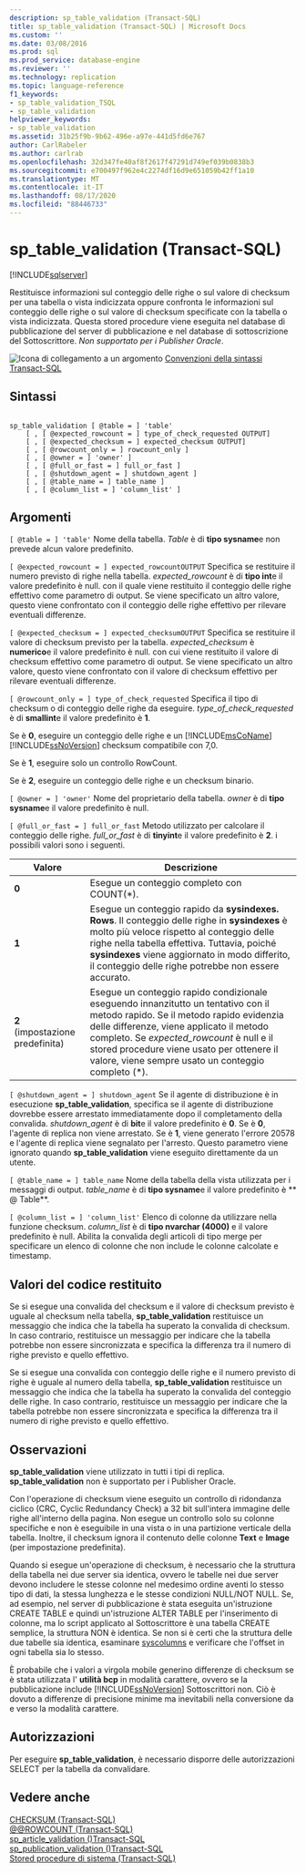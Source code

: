 ```yaml
---
description: sp_table_validation (Transact-SQL)
title: sp_table_validation (Transact-SQL) | Microsoft Docs
ms.custom: ''
ms.date: 03/08/2016
ms.prod: sql
ms.prod_service: database-engine
ms.reviewer: ''
ms.technology: replication
ms.topic: language-reference
f1_keywords:
- sp_table_validation_TSQL
- sp_table_validation
helpviewer_keywords:
- sp_table_validation
ms.assetid: 31b25f9b-9b62-496e-a97e-441d5fd6e767
author: CarlRabeler
ms.author: carlrab
ms.openlocfilehash: 32d347fe40af8f2617f47291d749ef039b0838b3
ms.sourcegitcommit: e700497f962e4c2274df16d9e651059b42ff1a10
ms.translationtype: MT
ms.contentlocale: it-IT
ms.lasthandoff: 08/17/2020
ms.locfileid: "88446733"
---
```

# <a name="sp_table_validation-transact-sql"></a>sp_table_validation (Transact-SQL)
[!INCLUDE[sqlserver](../../includes/applies-to-version/sqlserver.md)]

  Restituisce informazioni sul conteggio delle righe o sul valore di checksum per una tabella o vista indicizzata oppure confronta le informazioni sul conteggio delle righe o sul valore di checksum specificate con la tabella o vista indicizzata. Questa stored procedure viene eseguita nel database di pubblicazione del server di pubblicazione e nel database di sottoscrizione del Sottoscrittore. *Non supportato per i Publisher Oracle*.  
  
 ![Icona di collegamento a un argomento](../../database-engine/configure-windows/media/topic-link.gif "Icona di collegamento a un argomento") [Convenzioni della sintassi Transact-SQL](../../t-sql/language-elements/transact-sql-syntax-conventions-transact-sql.md)  
  
## <a name="syntax"></a>Sintassi  
  
```  
  
sp_table_validation [ @table = ] 'table'  
    [ , [ @expected_rowcount = ] type_of_check_requested OUTPUT]  
    [ , [ @expected_checksum = ] expected_checksum OUTPUT]  
    [ , [ @rowcount_only = ] rowcount_only ]  
    [ , [ @owner = ] 'owner' ]  
    [ , [ @full_or_fast = ] full_or_fast ]  
    [ , [ @shutdown_agent = ] shutdown_agent ]  
    [ , [ @table_name = ] table_name ]  
    [ , [ @column_list = ] 'column_list' ]  
```  
  
## <a name="arguments"></a>Argomenti  
`[ @table = ] 'table'` Nome della tabella. *Table* è di **tipo sysname**e non prevede alcun valore predefinito.  
  
`[ @expected_rowcount = ] expected_rowcountOUTPUT` Specifica se restituire il numero previsto di righe nella tabella. *expected_rowcount* è di **tipo int**e il valore predefinito è null. con il quale viene restituito il conteggio delle righe effettivo come parametro di output. Se viene specificato un altro valore, questo viene confrontato con il conteggio delle righe effettivo per rilevare eventuali differenze.  
  
`[ @expected_checksum = ] expected_checksumOUTPUT` Specifica se restituire il valore di checksum previsto per la tabella. *expected_checksum* è **numerico**e il valore predefinito è null. con cui viene restituito il valore di checksum effettivo come parametro di output. Se viene specificato un altro valore, questo viene confrontato con il valore di checksum effettivo per rilevare eventuali differenze.  
  
`[ @rowcount_only = ] type_of_check_requested` Specifica il tipo di checksum o di conteggio delle righe da eseguire. *type_of_check_requested* è di **smallint**e il valore predefinito è **1**.  
  
 Se è **0**, eseguire un conteggio delle righe e un [!INCLUDE[msCoName](../../includes/msconame-md.md)] [!INCLUDE[ssNoVersion](../../includes/ssnoversion-md.md)] checksum compatibile con 7,0.  
  
 Se è **1**, eseguire solo un controllo RowCount.  
  
 Se è **2**, eseguire un conteggio delle righe e un checksum binario.  
  
`[ @owner = ] 'owner'` Nome del proprietario della tabella. *owner* è di **tipo sysname**e il valore predefinito è null.  
  
`[ @full_or_fast = ] full_or_fast` Metodo utilizzato per calcolare il conteggio delle righe. *full_or_fast* è di **tinyint**e il valore predefinito è **2**. i possibili valori sono i seguenti.  
  
|Valore|Descrizione|  
|-----------|-----------------|  
|**0**|Esegue un conteggio completo con COUNT(*).|  
|**1**|Esegue un conteggio rapido da **sysindexes. Rows**. Il conteggio delle righe in **sysindexes** è molto più veloce rispetto al conteggio delle righe nella tabella effettiva. Tuttavia, poiché **sysindexes** viene aggiornato in modo differito, il conteggio delle righe potrebbe non essere accurato.|  
|**2** (impostazione predefinita)|Esegue un conteggio rapido condizionale eseguendo innanzitutto un tentativo con il metodo rapido. Se il metodo rapido evidenzia delle differenze, viene applicato il metodo completo. Se *expected_rowcount* è null e il stored procedure viene usato per ottenere il valore, viene sempre usato un conteggio completo (*).|  
  
`[ @shutdown_agent = ] shutdown_agent` Se il agente di distribuzione è in esecuzione **sp_table_validation**, specifica se il agente di distribuzione dovrebbe essere arrestato immediatamente dopo il completamento della convalida. *shutdown_agent* è di **bit**e il valore predefinito è **0**. Se è **0**, l'agente di replica non viene arrestato. Se è **1**, viene generato l'errore 20578 e l'agente di replica viene segnalato per l'arresto. Questo parametro viene ignorato quando **sp_table_validation** viene eseguito direttamente da un utente.  
  
`[ @table_name = ] table_name` Nome della tabella della vista utilizzata per i messaggi di output. *table_name* è di **tipo sysname**e il valore predefinito è ** \@ Table**.  
  
`[ @column_list = ] 'column_list'` Elenco di colonne da utilizzare nella funzione checksum. *column_list* è di **tipo nvarchar (4000)** e il valore predefinito è null. Abilita la convalida degli articoli di tipo merge per specificare un elenco di colonne che non include le colonne calcolate e timestamp.  
  
## <a name="return-code-values"></a>Valori del codice restituito  
 Se si esegue una convalida del checksum e il valore di checksum previsto è uguale al checksum nella tabella, **sp_table_validation** restituisce un messaggio che indica che la tabella ha superato la convalida di checksum. In caso contrario, restituisce un messaggio per indicare che la tabella potrebbe non essere sincronizzata e specifica la differenza tra il numero di righe previsto e quello effettivo.  
  
 Se si esegue una convalida con conteggio delle righe e il numero previsto di righe è uguale al numero della tabella, **sp_table_validation** restituisce un messaggio che indica che la tabella ha superato la convalida del conteggio delle righe. In caso contrario, restituisce un messaggio per indicare che la tabella potrebbe non essere sincronizzata e specifica la differenza tra il numero di righe previsto e quello effettivo.  
  
## <a name="remarks"></a>Osservazioni  
 **sp_table_validation** viene utilizzato in tutti i tipi di replica. **sp_table_validation** non è supportato per i Publisher Oracle.  
  
 Con l'operazione di checksum viene eseguito un controllo di ridondanza ciclico (CRC, Cyclic Redundancy Check) a 32 bit sull'intera immagine delle righe all'interno della pagina. Non esegue un controllo solo su colonne specifiche e non è eseguibile in una vista o in una partizione verticale della tabella. Inoltre, il checksum ignora il contenuto delle colonne **Text** e **Image** (per impostazione predefinita).  
  
 Quando si esegue un'operazione di checksum, è necessario che la struttura della tabella nei due server sia identica, ovvero le tabelle nei due server devono includere le stesse colonne nel medesimo ordine aventi lo stesso tipo di dati, la stessa lunghezza e le stesse condizioni NULL/NOT NULL. Se, ad esempio, nel server di pubblicazione è stata eseguita un'istruzione CREATE TABLE e quindi un'istruzione ALTER TABLE per l'inserimento di colonne, ma lo script applicato al Sottoscrittore è una tabella CREATE semplice, la struttura NON è identica. Se non si è certi che la struttura delle due tabelle sia identica, esaminare [syscolumns](../../relational-databases/system-compatibility-views/sys-syscolumns-transact-sql.md) e verificare che l'offset in ogni tabella sia lo stesso.  
  
 È probabile che i valori a virgola mobile generino differenze di checksum se è stata utilizzata l' **utilità bcp** in modalità carattere, ovvero se la pubblicazione include [!INCLUDE[ssNoVersion](../../includes/ssnoversion-md.md)] Sottoscrittori non. Ciò è dovuto a differenze di precisione minime ma inevitabili nella conversione da e verso la modalità carattere.  
  
## <a name="permissions"></a>Autorizzazioni  
 Per eseguire **sp_table_validation**, è necessario disporre delle autorizzazioni SELECT per la tabella da convalidare.  
  
## <a name="see-also"></a>Vedere anche  
 [CHECKSUM &#40;Transact-SQL&#41;](../../t-sql/functions/checksum-transact-sql.md)   
 [@@ROWCOUNT &#40;Transact-SQL&#41;](../../t-sql/functions/rowcount-transact-sql.md)   
 [sp_article_validation &#40;&#41;Transact-SQL ](../../relational-databases/system-stored-procedures/sp-article-validation-transact-sql.md)   
 [sp_publication_validation &#40;&#41;Transact-SQL ](../../relational-databases/system-stored-procedures/sp-publication-validation-transact-sql.md)   
 [Stored procedure di sistema &#40;Transact-SQL&#41;](../../relational-databases/system-stored-procedures/system-stored-procedures-transact-sql.md)  
  
  
